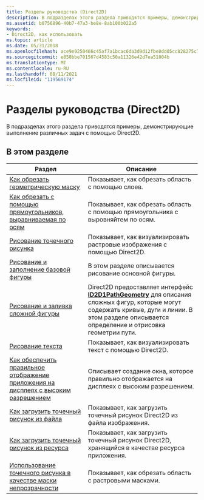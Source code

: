 ```yaml
---
title: Разделы руководства (Direct2D)
description: В подразделах этого раздела приводятся примеры, демонстрирующие выполнение различных задач с помощью Direct2D.
ms.assetid: b0756896-40b7-47a3-be8e-8ab100b022a5
keywords:
- Direct2D, как использовать
ms.topic: article
ms.date: 05/31/2018
ms.openlocfilehash: ace9e9250466c45af7a1bcac6da3d9d12fbe8dd05cc828275c7ecd2f047c890e
ms.sourcegitcommit: e858bbe701567d4583c50a11326e42d7ea51804b
ms.translationtype: MT
ms.contentlocale: ru-RU
ms.lasthandoff: 08/11/2021
ms.locfileid: "119569174"
---
```

# <a name="how-to-topics-direct2d"></a>Разделы руководства (Direct2D)

В подразделах этого раздела приводятся примеры, демонстрирующие выполнение различных задач с помощью Direct2D.

## <a name="in-this-section"></a>В этом разделе



| Раздел                                                                                                                                             | Описание                                                                                                                                                                                                                      |
|---------------------------------------------------------------------------------------------------------------------------------------------------|----------------------------------------------------------------------------------------------------------------------------------------------------------------------------------------------------------------------------------|
| [Как обрезать геометрическую маску](how-to-clip-with-layers.md)<br/>                                                                         | Показывает, как обрезать область с помощью слоев.<br/>                                                                                                                                                                               |
| [Как обрезать с помощью прямоугольников, выравниваемая по осям](how-to-clip-with-axis-aligned-rects.md)<br/>                                                         | Показывает, как обрезать область с помощью прямоугольника с выровняйтем по осям.<br/>                                                                                                                                                       |
| [Рисование точечного рисунка](how-to-draw-a-bitmap.md)<br/>                                                                                       | Показывает, как визуализировать растровые изображения с помощью Direct2D.<br/>                                                                                                                                                                            |
| [Рисование и заполнение базовой фигуры](how-to-draw-an-ellipse.md)<br/>                                                                       | В этом разделе описывается рисование основной фигуры.<br/>                                                                                                                                                                       |
| [Рисование и заливка сложной фигуры](how-to-draw-and-fill-a-complex-shape.md)<br/>                                                       | Direct2D предоставляет интерфейс [**ID2D1PathGeometry**](/windows/win32/api/d2d1/nn-d2d1-id2d1pathgeometry) для описания сложных фигур, которые могут содержать кривые, дуги и линии. В этом разделе описывается определение и отрисовка геометрии пути.<br/> |
| [Рисование текста](how-to--draw-text.md)<br/>                                                                                              | Показывает, как визуализировать текст с помощью Direct2D.<br/>                                                                                                                                                                               |
| [Как обеспечить правильное отображение приложения на дисплеях с высоким разрешением](how-to--size-a-window-properly-for-high-dpi-displays.md)<br/> | Описывает создание окна, которое правильно отображается на дисплеях с высоким разрешением.<br/>                                                                                                                                          |
| [Как загрузить точечный рисунок из файла](how-to-load-a-direct2d-bitmap-from-a-file.md)<br/>                                                      | Показывает, как загрузить точечный рисунок Direct2D из файла изображения.<br/>                                                                                                                                                               |
| [Как загрузить точечный рисунок из ресурса](how-to-load-a-bitmap-from-a-resource.md)<br/>                                                       | Показывает, как загрузить точечный рисунок Direct2D, хранящийся в качестве ресурса приложения.<br/>                                                                                                                                                |
| [Использование точечного рисунка в качестве маски непрозрачности](how-to-clip-with-bitmap-masks.md)<br/>                                                            | Показывает, как обрезать область с растровыми масками.<br/>                                                                                                                                                                         |



 

 

